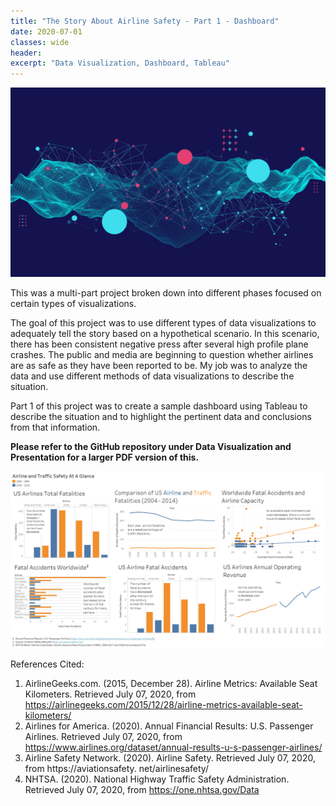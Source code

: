 ```yaml
---
title: "The Story About Airline Safety - Part 1 - Dashboard"
date: 2020-07-01
classes: wide
header:
excerpt: "Data Visualization, Dashboard, Tableau"
---
```


![png](/images/GettyImages-1187621904-600x360.jpg)

This was a multi-part project broken down into different phases focused on certain types of visualizations.

The goal of this project was to use different types of data visualizations to adequately tell the story based on a hypothetical scenario.  In this scenario, there has been consistent negative press after several high profile plane crashes.  The public and media are beginning to question whether airlines are as safe as they have been reported to be.  My job was to analyze the data and use different methods of data visualizations to describe the situation.

Part 1 of this project was to create a sample dashboard using Tableau to describe the situation and to highlight the pertinent data and conclusions from that information.

__Please refer to the GitHub repository under Data Visualization and Presentation for a larger PDF version of this.__

![png](/images/dataviz/AirlineSafetyDashboard-2.png)



References Cited:

1. AirlineGeeks.com. (2015, December 28). Airline Metrics: Available Seat Kilometers. Retrieved July 07, 2020,
from https://airlinegeeks.com/2015/12/28/airline-metrics-available-seat-kilometers/
2. Airlines for America. (2020). Annual Financial Results: U.S. Passenger Airlines. Retrieved July 07, 2020, from
https://www.airlines.org/dataset/annual-results-u-s-passenger-airlines/
3. Airline Safety Network. (2020). Airline Safety. Retrieved July 07, 2020, from https://aviationsafety.
net/airlinesafety/
4. NHTSA. (2020). National Highway Traffic Safety Administration. Retrieved July 07, 2020, from https://one.nhtsa.gov/Data
